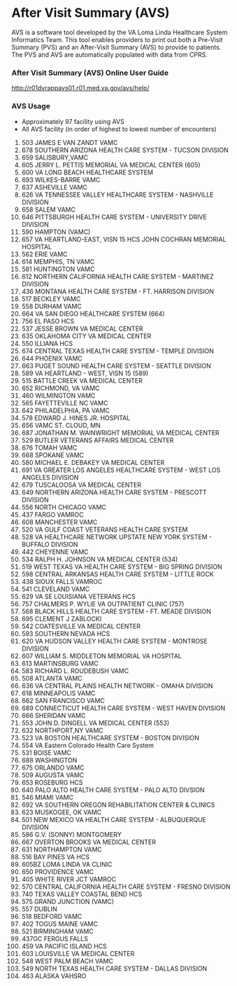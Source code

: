 # After Visit Summary (AVS)
AVS is a software tool developed by the VA Loma Linda Healthcare System Informatics Team. This tool enables providers to print out both a Pre-Visit Summary (PVS) and an After-Visit Summary (AVS) to provide to patients. The PVS and AVS are automatically populated with data from CPRS.

### After Visit Summary (AVS) Online User Guide
http://r01dvrappavs01.r01.med.va.gov/avs/help/

### AVS Usage
* Approximately 97 facility using AVS
* All AVS facility (in order of highest to lowest number of encounters)
1.	503 JAMES E VAN ZANDT VAMC
2.	678 SOUTHERN ARIZONA HEALTH CARE SYSTEM - TUCSON DIVISION
3.	659 SALISBURY,VAMC
4.	605 JERRY L. PETTIS MEMORIAL VA MEDICAL CENTER (605)
5.	600 VA LONG BEACH HEALTHCARE SYSTEM
6.	693 WILKES-BARRE VAMC
7.	637 ASHEVILLE VAMC
8.	626 VA TENNESSEE VALLEY HEALTHCARE SYSTEM - NASHVILLE DIVISION
9.	658 SALEM VAMC
10.	646 PITTSBURGH HEALTH CARE SYSTEM - UNIVERSITY DRIVE DIVISION
11.	590 HAMPTON (VAMC)
12.	657 VA HEARTLAND-EAST, VISN 15 HCS JOHN COCHRAN MEMORIAL HOSPITAL
13.	562 ERIE VAMC
14.	614 MEMPHIS, TN VAMC
15.	581 HUNTINGTON VAMC
16.	612 NORTHERN CALIFORNIA HEALTH CARE SYSTEM - MARTINEZ DIVISION
17.	436 MONTANA HEALTH CARE SYSTEM - FT. HARRISON DIVISION
18.	517 BECKLEY VAMC
19.	558 DURHAM VAMC
20.	664 VA SAN DIEGO HEALTHCARE SYSTEM (664)
21.	756 EL PASO HCS
22.	537 JESSE BROWN VA MEDICAL CENTER
23.	635 OKLAHOMA CITY VA MEDICAL CENTER
24.	550 ILLIANA HCS
25.	674 CENTRAL TEXAS HEALTH CARE SYSTEM - TEMPLE DIVISION
26.	644 PHOENIX VAMC
27.	663 PUGET SOUND HEALTH CARE SYSTEM - SEATTLE DIVISION
28.	589 VA HEARTLAND - WEST, VISN 15 (589)
29.	515 BATTLE CREEK VA MEDICAL CENTER
30.	652 RICHMOND, VA VAMC
31.	460 WILMINGTON VAMC
32.	565 FAYETTEVILLE NC VAMC
33.	642 PHILADELPHIA, PA VAMC
34.	578 EDWARD J. HINES JR. HOSPITAL
35.	656 VAMC ST. CLOUD, MN
36.	687 JONATHAN M. WAINWRIGHT MEMORIAL VA MEDICAL CENTER
37.	529 BUTLER VETERANS AFFAIRS MEDICAL CENTER
38.	676 TOMAH VAMC
39.	668 SPOKANE VAMC
40.	580 MICHAEL E. DEBAKEY VA MEDICAL CENTER
41.	691 VA GREATER LOS ANGELES HEALTHCARE SYSTEM - WEST LOS ANGELES DIVISION
42.	679 TUSCALOOSA VA MEDICAL CENTER
43.	649 NORTHERN ARIZONA HEALTH CARE SYSTEM - PRESCOTT DIVISION
44.	556 NORTH CHICAGO VAMC
45.	437 FARGO VAMROC
46.	608 MANCHESTER VAMC
47.	520 VA GULF COAST VETERANS HEALTH CARE SYSTEM
48.	528 VA HEALTHCARE NETWORK UPSTATE NEW YORK SYSTEM - BUFFALO DIVISION
49.	442 CHEYENNE VAMC
50.	534 RALPH H. JOHNSON VA MEDICAL CENTER (534)
51.	519 WEST TEXAS VA HEALTH CARE SYSTEM - BIG SPRING DIVISION
52.	598 CENTRAL ARKANSAS HEALTH CARE SYSTEM - LITTLE ROCK
53.	438 SIOUX FALLS VAMROC
54.	541 CLEVELAND VAMC
55.	629 VA SE LOUISIANA VETERANS HCS
56.	757 CHALMERS P. WYLIE VA OUTPATIENT CLINIC (757)
57.	568 BLACK HILLS HEALTH CARE SYSTEM - FT. MEADE DIVISION
58.	695 CLEMENT J ZABLOCKI
59.	542 COATESVILLE VA MEDICAL CENTER
60.	593 SOUTHERN NEVADA HCS
61.	620 VA HUDSON VALLEY HEALTH CARE SYSTEM - MONTROSE DIVISION
62.	607 WILLIAM S. MIDDLETON MEMORIAL VA HOSPITAL
63.	613 MARTINSBURG VAMC
64.	583 RICHARD L. ROUDEBUSH VAMC
65.	508 ATLANTA VAMC
66.	636 VA CENTRAL PLAINS HEALTH NETWORK - OMAHA DIVISION
67.	618 MINNEAPOLIS VAMC
68.	662 SAN FRANCISCO VAMC
69.	689 CONNECTICUT HEALTH CARE SYSTEM - WEST HAVEN DIVISION
70.	666 SHERIDAN VAMC
71.	553 JOHN D. DINGELL VA MEDICAL CENTER (553)
72.	632 NORTHPORT,NY VAMC
73.	523 VA BOSTON HEALTHCARE SYSTEM - BOSTON DIVISION
74.	554 VA Eastern Colorado Health Care System
75.	531 BOISE VAMC
76.	688 WASHINGTON
77.	675 ORLANDO VAMC
78.	509 AUGUSTA VAMC
79.	653 ROSEBURG HCS
80.	640 PALO ALTO HEALTH CARE SYSTEM - PALO ALTO DIVSION
81.	546 MIAMI VAMC
82.	692 VA SOUTHERN OREGON REHABILITATION CENTER  &  CLINICS
83.	623 MUSKOGEE, OK VAMC
84.	501 NEW MEXICO VA HEALTH CARE SYSTEM - ALBUQUERQUE DIVISION
85.	586 G.V. (SONNY) MONTGOMERY
86.	667 OVERTON BROOKS VA MEDICAL CENTER
87.	631 NORTHAMPTON VAMC
88.	516 BAY PINES VA HCS
89.	605BZ LOMA LINDA VA CLINIC
90.	650 PROVIDENCE VAMC
91.	405 WHITE RIVER JCT VAMROC
92.	570 CENTRAL CALIFORNIA HEALTH CARE SYSTEM - FRESNO DIVISION
93.	740 TEXAS VALLEY COASTAL BEND HCS
94.	575 GRAND JUNCTION (VAMC)
95.	557 DUBLIN
96.	518 BEDFORD VAMC
97.	402 TOGUS MAINE VAMC
98.	521 BIRMINGHAM VAMC
99.	437GC FERGUS FALLS
100.	459 VA PACIFIC ISLAND HCS
101.	603 LOUISVILLE VA MEDICAL CENTER
102.	548 WEST PALM BEACH VAMC
103.	549 NORTH TEXAS HEALTH CARE SYSTEM - DALLAS DIVISION
104.	463 ALASKA VAHSRO

